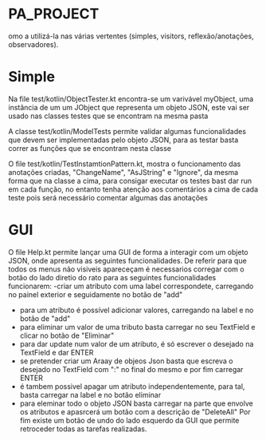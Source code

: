 # PA_PROJECT
omo a utilizá-la nas várias vertentes (simples, visitors, reflexão/anotações, observadores).

# Simple
Na file test/kotlin/ObjectTester.kt encontra-se um varivável myObject, uma instância de um um JObject que representa um objeto JSON, este vai ser usado nas classes testes que se encontram na mesma pasta

A classe test/kotlin/ModelTests permite validar algumas funcionalidades que devem ser implementadas pelo objeto JSON, para as testar basta correr as funções que se encontram nesta classe

O file  test/kotlin/TestInstamtionPattern.kt, mostra o funcionamento das anotações criadas, "ChangeName", "AsJString" e "Ignore", da mesma forma que na classe a cima, para consigar executar os testes bast dar run em cada função, no entanto tenha atenção aos comentários a cima de cada teste pois será necessário comentar algumas das anotações 

# GUI
O file Help.kt permite lançar uma GUI de forma a interagir com um objeto JSON, onde apresenta as seguintes funcionalidades. De referir para que todos os menus não visiveis apareceçam é necessarios corregar com o botão do lado diretio do rato para as seguintes funcionalidades funcionarem:
-criar um atributo com uma label correspondete, carregando no painel exterior e seguidamente no botão de "add"
- para um atributo é possível adicionar valores, carregando na label e no botão de "add"
- para eliminar um valor de uma tributo basta carregar no seu TextField e clicar no botão de "Eliminar"
- para dar update num valor de um atributo, é só escrever o desejado na TextField e dar ENTER
- se pretender criar um Araay de objeos Json basta que escreva o desejado no TextField com ":" no final do mesmo e por fim carregar ENTER
- é tambem possivel apagar um atributo independentemente, para tal, basta carregar na label e no botão eliminar
- para eleminar todo o objeto JSON basta carregar na parte que envolve os atributos e apasrcerá um botão com a descrição de "DeleteAll"
Por fim existe um botão de undo do lado esquerdo da GUI que permite retroceder todas as tarefas realizadas.


